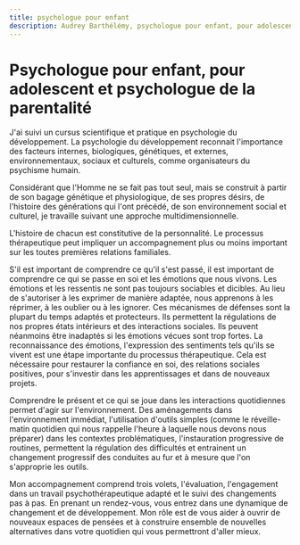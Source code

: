 ```yaml
---
title: psychologue pour enfant
description: Audrey Barthélémy, psychologue pour enfant, pour adolescent et psychologue de la parentalité
---
```


# Psychologue pour enfant, pour adolescent et psychologue de la parentalité

J'ai suivi un cursus scientifique et pratique en psychologie du développement.
La psychologie du développement reconnait l'importance des facteurs internes, biologiques, génétiques, et externes, environnementaux, sociaux et culturels, comme organisateurs du psychisme humain. 

Considérant que l'Homme ne se fait pas tout seul, mais se construit à partir de son bagage génétique et physiologique, de ses propres désirs, de l'histoire des générations qui l'ont précédé, de son environnement social et culturel, je travaille suivant une approche multidimensionnelle. 

L'histoire de chacun est constitutive de la personnalité. Le processus thérapeutique peut impliquer un accompagnement plus ou moins important sur les toutes premières relations familiales. 

S'il est important de comprendre ce qu'il s'est passé, il est important de comprendre ce qui se passe en soi et les émotions que nous vivons. Les émotions et les ressentis ne sont pas toujours sociables et dicibles. Au lieu de s'autoriser à les exprimer de manière adaptée, nous apprenons à les réprimer, à les oublier ou à les ignorer. Ces mécanismes de défenses sont la plupart du temps adaptés et protecteurs. Ils permettent la régulations de nos propres états intérieurs et des interactions sociales. Ils peuvent néanmoins être inadaptés si les émotions vécues sont trop fortes. La reconnaissance des émotions, l'expression des sentiments tels qu'ils se vivent est une étape importante du processus thérapeutique. Cela est nécessaire pour restaurer la confiance en soi, des relations sociales positives, pour s'investir dans les apprentissages et dans de nouveaux projets. 

Comprendre le présent et ce qui se joue dans les interactions quotidiennes permet d'agir sur l'environnement. Des aménagements dans l'environnement immédiat, l'utilisation d'outils simples (comme le réveille-matin quotidien qui nous rappelle l'heure à laquelle nous devons nous préparer) dans les contextes problématiques, l'instauration progressive de routines, permettent la régulation des difficultés et entrainent un changement progressif des conduites au fur et à mesure que l'on s'approprie les outils.

Mon accompagnement comprend trois volets, l'évaluation, l'engagement dans un travail psychothérapeutique adapté et le suivi des changements pas à pas.
En prenant un rendez-vous, vous entrez dans une dynamique de changement et de développement. Mon rôle est de vous aider à ouvrir de nouveaux espaces de pensées et à construire ensemble de nouvelles alternatives dans votre quotidien qui vous permettront d'aller mieux. 